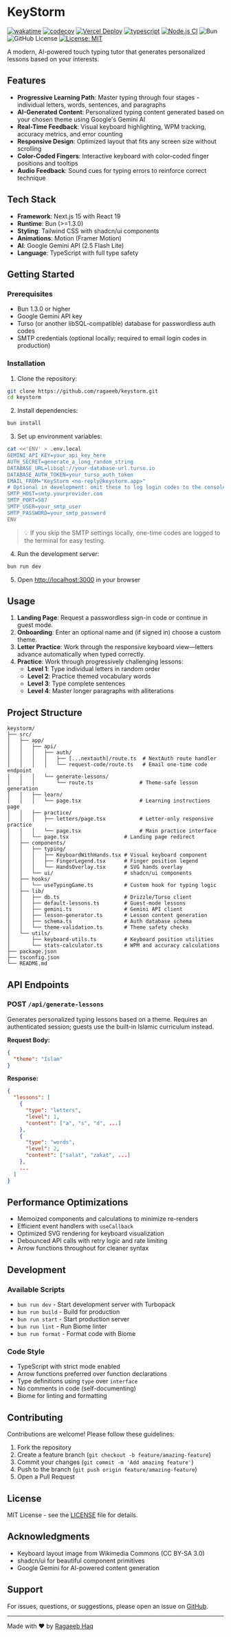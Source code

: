 # KeyStorm

[![wakatime](https://wakatime.com/badge/user/a0b906ce-b8e7-4463-8bce-383238df6d4b/project/78e2efdc-b5e4-4e88-872f-11bf8cbabe4a.svg)](https://wakatime.com/badge/user/a0b906ce-b8e7-4463-8bce-383238df6d4b/project/78e2efdc-b5e4-4e88-872f-11bf8cbabe4a)
[![codecov](https://codecov.io/gh/ragaeeb/keystorm/graph/badge.svg?token=SW2BBXUEWS)](https://codecov.io/gh/ragaeeb/keystorm)
[![Vercel Deploy](https://deploy-badge.vercel.app/vercel/keystorm)](https://keystorm.vercel.app)
[![typescript](https://badgen.net/badge/icon/typescript?icon=typescript&label&color=blue)](https://www.typescriptlang.org)
[![Node.js CI](https://github.com/ragaeeb/keystorm/actions/workflows/build.yml/badge.svg)](https://github.com/ragaeeb/keystorm/actions/workflows/build.yml)
![Bun](https://img.shields.io/badge/Bun-%23000000.svg?style=for-the-badge&logo=bun&logoColor=white)
![GitHub License](https://img.shields.io/github/license/ragaeeb/keystorm)
[![License: MIT](https://img.shields.io/badge/License-MIT-yellow.svg)](https://opensource.org/licenses/MIT)

A modern, AI-powered touch typing tutor that generates personalized lessons based on your interests.

## Features

- **Progressive Learning Path**: Master typing through four stages - individual letters, words, sentences, and paragraphs
- **AI-Generated Content**: Personalized typing content generated based on your chosen theme using Google's Gemini AI
- **Real-Time Feedback**: Visual keyboard highlighting, WPM tracking, accuracy metrics, and error counting
- **Responsive Design**: Optimized layout that fits any screen size without scrolling
- **Color-Coded Fingers**: Interactive keyboard with color-coded finger positions and tooltips
- **Audio Feedback**: Sound cues for typing errors to reinforce correct technique

## Tech Stack

- **Framework**: Next.js 15 with React 19
- **Runtime**: Bun (>=1.3.0)
- **Styling**: Tailwind CSS with shadcn/ui components
- **Animations**: Motion (Framer Motion)
- **AI**: Google Gemini API (2.5 Flash Lite)
- **Language**: TypeScript with full type safety

## Getting Started

### Prerequisites

- Bun 1.3.0 or higher
- Google Gemini API key
- Turso (or another libSQL-compatible) database for passwordless auth codes
- SMTP credentials (optional locally; required to email login codes in production)

### Installation

1. Clone the repository:
```bash
git clone https://github.com/ragaeeb/keystorm.git
cd keystorm
```

2. Install dependencies:
```bash
bun install
```

3. Set up environment variables:
```bash
cat <<'ENV' > .env.local
GEMINI_API_KEY=your_api_key_here
AUTH_SECRET=generate_a_long_random_string
DATABASE_URL=libsql://your-database-url.turso.io
DATABASE_AUTH_TOKEN=your_turso_auth_token
EMAIL_FROM="KeyStorm <no-reply@keystorm.app>"
# Optional in development: omit these to log login codes to the console
SMTP_HOST=smtp.yourprovider.com
SMTP_PORT=587
SMTP_USER=your_smtp_user
SMTP_PASSWORD=your_smtp_password
ENV
```

> 💡 If you skip the SMTP settings locally, one-time codes are logged to the terminal for easy testing.

4. Run the development server:
```bash
bun run dev
```

5. Open [http://localhost:3000](http://localhost:3000) in your browser

## Usage

1. **Landing Page**: Request a passwordless sign-in code or continue in guest mode.
2. **Onboarding**: Enter an optional name and (if signed in) choose a custom theme.
3. **Letter Practice**: Work through the responsive keyboard view—letters advance automatically when typed correctly.
4. **Practice**: Work through progressively challenging lessons:
   - **Level 1**: Type individual letters in random order
   - **Level 2**: Practice themed vocabulary words
   - **Level 3**: Type complete sentences
   - **Level 4**: Master longer paragraphs with alliterations

## Project Structure

```
keystorm/
├── src/
│   ├── app/
│   │   ├── api/
│   │   │   ├── auth/
│   │   │   │   ├── [...nextauth]/route.ts  # NextAuth route handler
│   │   │   │   └── request-code/route.ts   # Email one-time code endpoint
│   │   │   └── generate-lessons/
│   │   │       └── route.ts               # Theme-safe lesson generation
│   │   ├── learn/
│   │   │   └── page.tsx                   # Learning instructions page
│   │   ├── practice/
│   │   │   ├── letters/page.tsx           # Letter-only responsive practice
│   │   │   └── page.tsx                   # Main practice interface
│   │   └── page.tsx                  # Landing page redirect
│   ├── components/
│   │   ├── typing/
│   │   │   ├── KeyboardWithHands.tsx # Visual keyboard component
│   │   │   ├── FingerLegend.tsx      # Finger position legend
│   │   │   └── HandsOverlay.tsx      # SVG hands overlay
│   │   └── ui/                       # shadcn/ui components
│   ├── hooks/
│   │   └── useTypingGame.ts          # Custom hook for typing logic
│   ├── lib/
│   │   ├── db.ts                     # Drizzle/Turso client
│   │   ├── default-lessons.ts        # Guest-mode lessons
│   │   ├── gemini.ts                 # Gemini API client
│   │   ├── lesson-generator.ts       # Lesson content generation
│   │   ├── schema.ts                 # Auth database schema
│   │   └── theme-validation.ts       # Theme safety checks
│   └── utils/
│       ├── keyboard-utils.ts         # Keyboard position utilities
│       └── stats-calculator.ts       # WPM and accuracy calculations
├── package.json
├── tsconfig.json
└── README.md
```

## API Endpoints

### POST `/api/generate-lessons`

Generates personalized typing lessons based on a theme. Requires an authenticated session; guests use the built-in Islamic curriculum instead.

**Request Body:**
```json
{
  "theme": "Islam"
}
```

**Response:**
```json
{
  "lessons": [
    {
      "type": "letters",
      "level": 1,
      "content": ["a", "s", "d", ...]
    },
    {
      "type": "words",
      "level": 2,
      "content": ["salat", "zakat", ...]
    },
    ...
  ]
}
```

## Performance Optimizations

- Memoized components and calculations to minimize re-renders
- Efficient event handlers with `useCallback`
- Optimized SVG rendering for keyboard visualization
- Debounced API calls with retry logic and rate limiting
- Arrow functions throughout for cleaner syntax

## Development

### Available Scripts

- `bun run dev` - Start development server with Turbopack
- `bun run build` - Build for production
- `bun run start` - Start production server
- `bun run lint` - Run Biome linter
- `bun run format` - Format code with Biome

### Code Style

- TypeScript with strict mode enabled
- Arrow functions preferred over function declarations
- Type definitions using `type` over `interface`
- No comments in code (self-documenting)
- Biome for linting and formatting

## Contributing

Contributions are welcome! Please follow these guidelines:

1. Fork the repository
2. Create a feature branch (`git checkout -b feature/amazing-feature`)
3. Commit your changes (`git commit -m 'Add amazing feature'`)
4. Push to the branch (`git push origin feature/amazing-feature`)
5. Open a Pull Request

## License

MIT License - see the [LICENSE](LICENSE) file for details.

## Acknowledgments

- Keyboard layout image from Wikimedia Commons (CC BY-SA 3.0)
- shadcn/ui for beautiful component primitives
- Google Gemini for AI-powered content generation

## Support

For issues, questions, or suggestions, please open an issue on [GitHub](https://github.com/ragaeeb/keystorm/issues).

---

Made with ❤️ by [Ragaeeb Haq](https://github.com/ragaeeb)
